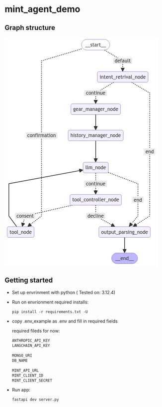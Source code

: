 # mint_agent_demo

## Graph structure
![ALT TEXT](./graph_schema.png)

## Getting started

* Set up envrinment with python ( Tested on: 3.12.4)

* Run on envrionment required installs:

    ```
    pip install -r requirements.txt -U
    ```
* copy .env_example as .env and fill in required fields

    required fileds for now:
    ```
    ANTHROPIC_API_KEY
    LANGCHAIN_API_KEY

    MONGO_URI
    DB_NAME

    MINT_API_URL       
    MINT_CLIENT_ID
    MINT_CLIENT_SECRET
    ```
 

* Run app:

    ```
    fastapi dev server.py
    ```